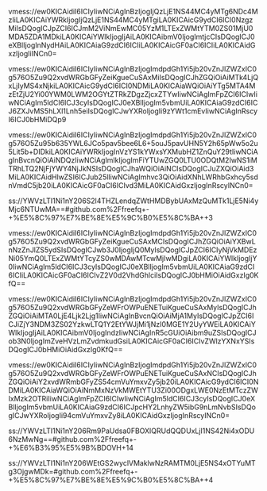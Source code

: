 vmess://ew0KICAidiI6ICIyIiwNCiAgInBzIjogIjQzLjE1NS44MC4yMTg6NDc4MzIiLA0KICAiYWRkIjogIjQzLjE1NS44MC4yMTgiLA0KICAicG9ydCI6ICI0NzgzMiIsDQogICJpZCI6ICJmM2ViNmEwMC05YzM1LTExZWMtYTM0ZS01MjU0MDA5ZDA1MDkiLA0KICAiYWlkIjogIjAiLA0KICAibmV0IjogImtjcCIsDQogICJ0eXBlIjogInNydHAiLA0KICAiaG9zdCI6ICIiLA0KICAicGF0aCI6ICIiLA0KICAidGxzIjogIiINCn0=

vmess://ew0KICAidiI6ICIyIiwNCiAgInBzIjogImdpdGh1Yi5jb20vZnJlZWZxIC0g576O5Zu9Q2xvdWRGbGFyZeiKgueCuSAxMiIsDQogICJhZGQiOiAiMTk4LjQxLjIyMS4xNjkiLA0KICAicG9ydCI6ICI0NDMiLA0KICAiaWQiOiAiYTg5MTA4MzEtZjU2Yi00YWM0LWM2OGYtZTRkZDgzZjcxZTYwIiwNCiAgImFpZCI6ICIwIiwNCiAgIm5ldCI6ICJ3cyIsDQogICJ0eXBlIjogIm5vbmUiLA0KICAiaG9zdCI6ICJ6ZXJvMS5hLXl1Lnh5eiIsDQogICJwYXRoIjogIi9zYWt1cmEvIiwNCiAgInRscyI6ICJ0bHMiDQp9

vmess://ew0KICAidiI6ICIyIiwNCiAgInBzIjogImdpdGh1Yi5jb20vZnJlZWZxIC0g576O5Zu95b635YWL6JCo5pav5bee6L6+5ouJ5pavUHN5Y2h65pWw5o2u5Lit5b+DIDkiLA0KICAiYWRkIjogInVzYS1kYWxsYXMubHZ1ZnQuY29tIiwNCiAgInBvcnQiOiAiNDQzIiwNCiAgImlkIjogImFiYTUwZGQ0LTU0ODQtM2IwNS1iMTRhLTQ2NjFjYWY4NjJkNSIsDQogICJhaWQiOiAiNCIsDQogICJuZXQiOiAid3MiLA0KICAidHlwZSI6ICJub25lIiwNCiAgImhvc3QiOiAidXNhLWRhbGxhcy5sdnVmdC5jb20iLA0KICAicGF0aCI6ICIvd3MiLA0KICAidGxzIjogInRscyINCn0=

ss://YWVzLTI1Ni1nY206S2l4THZLendqZWtHMDBybUAxMzQuMTk1LjE5Ni4yMjc6NTUwMA==#github.com%2Ffreefq+-+%E5%8C%97%E7%BE%8E%E5%9C%B0%E5%8C%BA++3

vmess://ew0KICAidiI6ICIyIiwNCiAgInBzIjogImdpdGh1Yi5jb20vZnJlZWZxIC0g576O5Zu9Q2xvdWRGbGFyZeiKgueCuSAxMCIsDQogICJhZGQiOiAiYXBwLnNzZnJlZS5ydSIsDQogICJwb3J0IjogIjQ0MyIsDQogICJpZCI6ICIyNjVkMDEzNi05YmQ0LTExZWMtYTcyZS0wMDAwMTcwMjIwMDgiLA0KICAiYWlkIjogIjY0IiwNCiAgIm5ldCI6ICJ3cyIsDQogICJ0eXBlIjogIm5vbmUiLA0KICAiaG9zdCI6ICIiLA0KICAicGF0aCI6ICIvZ2V0d2VhdGhlciIsDQogICJ0bHMiOiAidGxzIg0KfQ==

vmess://ew0KICAidiI6ICIyIiwNCiAgInBzIjogImdpdGh1Yi5jb20vZnJlZWZxIC0g576O5Zu9Q2xvdWRGbGFyZeWFrOWPuENETuiKgueCuSAxMyIsDQogICJhZGQiOiAiMTA0LjE4Ljk2Ljg1IiwNCiAgInBvcnQiOiAiMjA1MyIsDQogICJpZCI6ICJiZjY3NDM3ZS02YzkwLTQ1Y2EtYWJjMi1jNzI0MGE1Y2UyYWEiLA0KICAiYWlkIjogIjAiLA0KICAibmV0IjogIndzIiwNCiAgInR5cGUiOiAibm9uZSIsDQogICJob3N0IjogImZveHVzLmZvdmkudGsiLA0KICAicGF0aCI6ICIvZWlzYXNxYSIsDQogICJ0bHMiOiAidGxzIg0KfQ==

vmess://ew0KICAidiI6ICIyIiwNCiAgInBzIjogImdpdGh1Yi5jb20vZnJlZWZxIC0g576O5Zu9Q2xvdWRGbGFyZeWFrOWPuENETuiKgueCuSAxNCIsDQogICJhZGQiOiAiY2xvdWRmbGFyZS54cmVuYmxvZy5jb20iLA0KICAicG9ydCI6ICI0NDMiLA0KICAiaWQiOiAiNmMxNzVkMWEtYTU3Zi00ODgxLWE0NzEtMTczZWIxMzk2OTRiIiwNCiAgImFpZCI6ICIwIiwNCiAgIm5ldCI6ICJ3cyIsDQogICJ0eXBlIjogIm5vbmUiLA0KICAiaG9zdCI6ICJpcHY2LnhyZW5ibG9nLmNvbSIsDQogICJwYXRoIjogIi94cmVuYmxvZy8iLA0KICAidGxzIjogInRscyINCn0=

ss://YWVzLTI1Ni1nY206Rm9PaUdsa0FBOXlQRUdQQDUxLjI1NS42Ni4xODU6NzMwNg==#github.com%2Ffreefq+-+%E6%B3%95%E5%9B%BDOVH+14

ss://YWVzLTI1Ni1nY206WEtGS2wyclVMaklwNzRAMTM0LjE5NS4xOTYuMTg3OjgwMDk=#github.com%2Ffreefq+-+%E5%8C%97%E7%BE%8E%E5%9C%B0%E5%8C%BA++4
